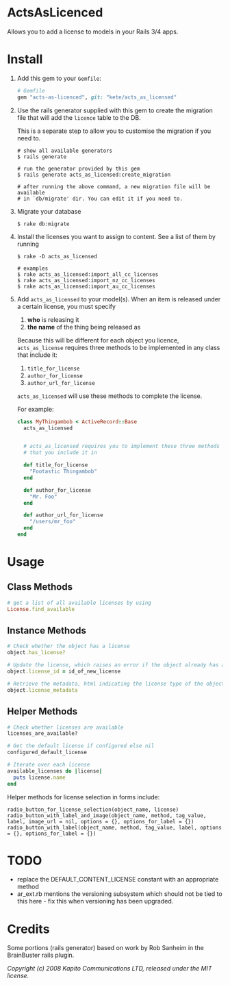 # ActsAsLicenced

Allows you to add a license to models in your Rails 3/4 apps.

# Install

1. Add this gem to your `Gemfile`:
    ```ruby
    # Gemfile
    gem "acts-as-licenced", git: "kete/acts_as_licensed"
    ```
2. Use the rails generator supplied with this gem to create the migration file that will add the `licence` table to the DB.

    This is a separate step to allow you to customise the migration if you need to.
    ```
    # show all available generators
    $ rails generate

    # run the generator provided by this gem
    $ rails generate acts_as_licensed:create_migration

    # after running the above command, a new migration file will be available 
    # in `db/migrate' dir. You can edit it if you need to.
    ```

3. Migrate your database
    ```
    $ rake db:migrate
    ```

4. Install the licenses you want to assign to content. See a list of them by running
    ```
    $ rake -D acts_as_licensed

    # examples
    $ rake acts_as_licensed:import_all_cc_licenses
    $ rake acts_as_licensed:import_nz_cc_licenses
    $ rake acts_as_licensed:import_au_cc_licenses
    ```

5. Add `acts_as_licensed` to your model(s).
    When an item is released under a certain license, you must specify

    1. **who** is releasing it
    2. **the name** of the thing being released as

    Because this will be different for each object you licence, `acts_as_license` requires three methods to be implemented in any class that include it:

    1. `title_for_license`
    2. `author_for_license`
    3. `author_url_for_license`

    `acts_as_licensed` will use these methods to complete the license.



    For example:
    ```ruby
    class MyThingambob < ActiveRecord::Base
      acts_as_licensed


      # acts_as_licensed requires you to implement these three methods in any model
      # that you include it in

      def title_for_license
        "Footastic Thingambob"
      end

      def author_for_license
        "Mr. Foo"
      end

      def author_url_for_license
        "/users/mr_foo"
      end
    end
    ```

# Usage

## Class Methods

```ruby
# get a list of all available licenses by using
License.find_available
```

## Instance Methods

```ruby
# Check whether the object has a license
object.has_license?

# Update the license, which raises an error if the object already has a license
object.license_id = id_of_new_license

# Retrieve the metadata, html indicating the license type of the object
object.license_metadata
```

## Helper Methods

```ruby
# Check whether licenses are available
licenses_are_available?  

# Get the default license if configured else nil
configured_default_license 

# Iterate over each license
available_licenses do |license|
  puts license.name
end
```

Helper methods for license selection in forms include:

```
radio_button_for_license_selection(object_name, license)
radio_button_with_label_and_image(object_name, method, tag_value, label, image_url = nil, options = {}, options_for_label = {})
radio_button_with_label(object_name, method, tag_value, label, options = {}, options_for_label = {})
```

# TODO

* replace the DEFAULT_CONTENT_LICENSE constant with an appropriate method
* ar_ext.rb mentions the versioning subsystem which should not be tied to this here - fix this when versioning has been upgraded.

# Credits

Some portions (rails generator) based on work by Rob Sanheim in the BrainBuster rails plugin.

*Copyright (c) 2008 Kapito Communications LTD, released under the MIT license.*